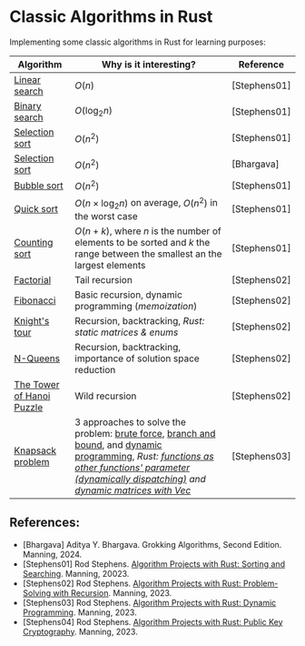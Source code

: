 # Classic Algorithms in Rust

Implementing some classic algorithms in Rust for learning purposes:

| Algorithm                                                                                                                                        | Why is it interesting?         |   Reference  |
|--------------------------------------------------------------------------------------------------------------------------------------------------|--------------------------------|--------------|
| [Linear search](https://github.com/rheradio/classic-algorithms-in-rust/blob/main/sort_and_search/src/search/linear_search.rs)                    | $O(n)$                         | [Stephens01] |
| [Binary search](https://github.com/rheradio/classic-algorithms-in-rust/blob/main/sort_and_search/src/search/binary_search.rs)                    | $O(\mathrm{log}_2 n)$          | [Stephens01] |
[Selection sort](https://github.com/rheradio/classic-algorithms-in-rust/blob/main/sort_and_search/src/sort/selection_sort.rs)                      | $O(n^2)$                         | [Stephens01] |        
| [Selection sort](https://github.com/rheradio/classic-algorithms-in-rust/blob/main/sort_and_search/src/sort/selection_sort.rs)                    | $O(n^2)$                       | [Bhargava]   |
| [Bubble sort](https://github.com/rheradio/classic-algorithms-in-rust/blob/main/sort_and_search/src/sort/bubble_sort.rs)                          | $O(n^2)$                       | [Stephens01] |
| [Quick sort](https://github.com/rheradio/classic-algorithms-in-rust/blob/main/sort_and_search/src/sort/quick_sort.rs)                            | $O(n \times \mathrm{log}_2 n)$ on average, $O(n^2)$ in the worst case | [Stephens01] |
| [Counting sort](https://github.com/rheradio/classic-algorithms-in-rust/blob/main/sort_and_search/src/sort/counting_sort.rs)                      | $O(n + k)$, where $n$ is the number of elements to be sorted and $k$ the range between the smallest an the largest elements | [Stephens01] |                  
| [Factorial](https://github.com/rheradio/classic-algorithms-in-rust/tree/main/recursion/src/factorial)                                            | Tail recursion                | [Stephens02] |                  
| [Fibonacci](https://github.com/rheradio/classic-algorithms-in-rust/tree/main/recursion/src/fibonacci)                                            | Basic recursion, dynamic programming (*memoization*) | [Stephens02] |                   
| [Knight's tour](https://github.com/rheradio/classic-algorithms-in-rust/blob/main/recursion/src/knights_tour/knights_tour.rs)                     | Recursion, backtracking, *Rust: static matrices & enums* | [Stephens02] | 
| [N-Queens](https://github.com/rheradio/classic-algorithms-in-rust/tree/main/recursion/src/n_queens)                                              | Recursion, backtracking, importance of solution space reduction | [Stephens02] | 
| [The Tower of Hanoi Puzzle](https://github.com/rheradio/classic-algorithms-in-rust/blob/main/recursion/src/hanoi_tower/hanoi_tower.rs)           | Wild recursion | [Stephens02] |
| [Knapsack problem](https://github.com/rheradio/classic-algorithms-in-rust/tree/main/knapsack/src)           | 3 approaches to solve the problem: [brute force](https://github.com/rheradio/classic-algorithms-in-rust/blob/main/knapsack/src/exhaustive_search.rs), [branch and bound](https://github.com/rheradio/classic-algorithms-in-rust/blob/main/knapsack/src/branch_and_bound.rs), and [dynamic programming](https://github.com/rheradio/classic-algorithms-in-rust/blob/main/knapsack/src/dynamic_programming.rs), *Rust: [functions as other functions' parameter (dynamically dispatching)](https://github.com/rheradio/classic-algorithms-in-rust/blob/c24bbc6b9b9b3fbdc3a4d6706af0356d2cb07c0d/knapsack/src/main.rs#L10) and [dynamic matrices with Vec](https://github.com/rheradio/classic-algorithms-in-rust/blob/main/knapsack/src/dynamic_programming.rs)* | [Stephens03] |

## References: 

+ [Bhargava] Aditya Y. Bhargava. Grokking Algorithms, Second Edition. Manning, 2024.
+ [Stephens01] Rod Stephens. [Algorithm Projects with Rust: Sorting and Searching](https://www.manning.com/liveproject/sorting-and-searching-rust). Manning, 20023.
+ [Stephens02] Rod Stephens. [Algorithm Projects with Rust: Problem-Solving with Recursion](https://www.manning.com/liveproject/problem-solving-with-recursion-rust). Manning, 2023.
+ [Stephens03] Rod Stephens. [Algorithm Projects with Rust: Dynamic Programming](https://www.manning.com/liveproject/dynamic-programming-rust). Manning, 2023.
+ [Stephens04] Rod Stephens. [Algorithm Projects with Rust: Public Key Cryptography](https://www.manning.com/liveproject/public-key-cryptography-rust). Manning, 2023.
